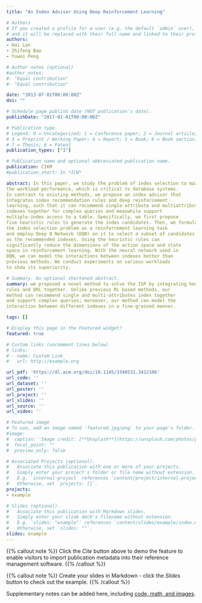 ```yaml
---
title: "An Index Advisor Using Deep Reinforcement Learning"

# Authors
# If you created a profile for a user (e.g. the default `admin` user), write the username (folder name) here 
# and it will be replaced with their full name and linked to their profile.
authors:
- Hai Lan
- Zhifeng Bao
- Yuwei Peng

# Author notes (optional)
#author_notes:
#- "Equal contribution"
#- "Equal contribution"

date: "2013-07-01T00:00:00Z"
doi: ""

# Schedule page publish date (NOT publication's date).
publishDate: "2017-01-01T00:00:00Z"

# Publication type.
# Legend: 0 = Uncategorized; 1 = Conference paper; 2 = Journal article;
# 3 = Preprint / Working Paper; 4 = Report; 5 = Book; 6 = Book section;
# 7 = Thesis; 8 = Patent
publication_types: ["1"]

# Publication name and optional abbreviated publication name.
publication: CIKM
#publication_short: In *ICW*

abstract: In this paper, we study the problem of index selection to maximize
the workload performance, which is critical to database systems.
In contrast to existing methods, we propose an index advisor that
integrates index recommendation rules and deep reinforcement
learning, such that it can recommend single-attribute and multiattribute
indexes together for complex queries and meanwhile support
multiple-index access to a table. Specifically, we first propose
five heuristic rules to generate the index candidates. Then, we formulate
the index selection problem as a reinforcement learning task
and employ Deep Q Network (DQN) on it to select a subset of candidates
as the recommended indexes. Using the heuristic rules can
significantly reduce the dimensions of the action space and state
space in reinforcement learning. With the neural network used in
DQN, we can model the interactions between indexes better than
previous methods. We conduct experiments on various workloads
to show its superiority.

# Summary. An optional shortened abstract.
summary: we proposed a novel method to solve the ISP by integrating heuristic
rules and DRL together. Unlike previous RL based methods, our
method can recommend single and multi-attributes index together
and support complex queries; moreover, our method can model the
interaction between different indexes in a fine-grained manner.

tags: []

# Display this page in the Featured widget?
featured: true

# Custom links (uncomment lines below)
# links:
# - name: Custom Link
#   url: http://example.org

url_pdf: 'https://dl.acm.org/doi/10.1145/3340531.3412106'
url_code: ''
url_dataset: ''
url_poster: ''
url_project: ''
url_slides: ''
url_source: ''
url_video: ''

# Featured image
# To use, add an image named `featured.jpg/png` to your page's folder. 
#image:
#  caption: 'Image credit: [**Unsplash**](https://unsplash.com/photos/pLCdAaMFLTE)'
#  focal_point: ""
#  preview_only: false

# Associated Projects (optional).
#   Associate this publication with one or more of your projects.
#   Simply enter your project's folder or file name without extension.
#   E.g. `internal-project` references `content/project/internal-project/index.md`.
#   Otherwise, set `projects: []`.
projects:
- example

# Slides (optional).
#   Associate this publication with Markdown slides.
#   Simply enter your slide deck's filename without extension.
#   E.g. `slides: "example"` references `content/slides/example/index.md`.
#   Otherwise, set `slides: ""`.
slides: example
---
```


{{% callout note %}}
Click the *Cite* button above to demo the feature to enable visitors to import publication metadata into their reference management software.
{{% /callout %}}

{{% callout note %}}
Create your slides in Markdown - click the *Slides* button to check out the example.
{{% /callout %}}

Supplementary notes can be added here, including [code, math, and images](https://wowchemy.com/docs/writing-markdown-latex/).
